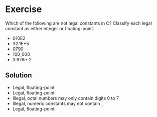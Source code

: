 # Exercise

Which of the following are not legal constants in C? Classify each legal
constant as either integer or floating-point.

- 010E2
- 32.1E+5
- 0790
- 100_000
- 3.978e-2

## Solution

- Legal, floating-point
- Legal, floating-point
- Illegal, octal numbers may only contain digits 0 to 7
- Illegal, numeric constants may not contain `_`
- Legal, floating-point
